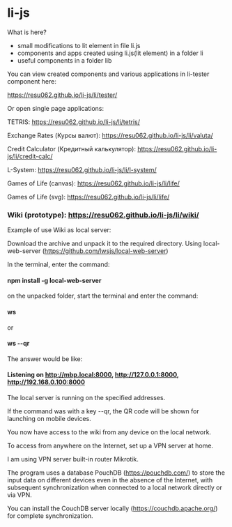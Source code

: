 # li-js

What is here?
  - small modifications to lit element in file li.js
  - components and apps created using li.js(lit element) in a folder li
  - useful components in a folder lib


You can view created components and various applications in li-tester component here: 

https://resu062.github.io/li-js/li/tester/

Or open single page applications:

TETRIS: https://resu062.github.io/li-js/li/tetris/

Exchange Rates (Курсы валют): https://resu062.github.io/li-js/li/valuta/

Credit Calculator (Кредитный калькулятор): https://resu062.github.io/li-js/li/credit-calc/

L-System: https://resu062.github.io/li-js/li/l-system/

Games of Life (canvas): https://resu062.github.io/li-js/li/life/

Games of Life (svg): https://resu062.github.io/li-js/li/life/

### Wiki (prototype): https://resu062.github.io/li-js/li/wiki/

Example of use Wiki as local server:

Download the archive and unpack it to the required directory.
Using local-web-server (https://github.com/lwsjs/local-web-server)

In the terminal, enter the command: 
#### npm install -g local-web-server
on the unpacked folder, start the terminal and enter the command:
#### ws
or 
#### ws --qr
The answer would be like:
#### Listening on http://mbp.local:8000, http://127.0.0.1:8000, http://192.168.0.100:8000
The local server is running on the specified addresses.

If the command was with a key --qr, the QR code will be shown for launching on mobile devices.

You now have access to the wiki from any device on the local network.

To access from anywhere on the Internet, set up a VPN server at home.

I am using VPN server built-in router Mikrotik.

The program uses a database PouchDB (https://pouchdb.com/) to store the input data on different devices even in the absence of the Internet, with subsequent synchronization when connected to a local network directly or via VPN.

You can install the CouchDB server locally (https://couchdb.apache.org/) for complete synchronization.

